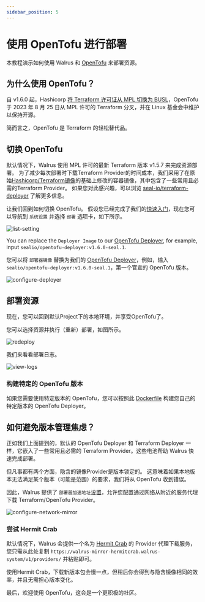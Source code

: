 ```yaml
---
sidebar_position: 5
---
```


# 使用 OpenTofu 进行部署

本教程演示如何使用 Walrus 和 [OpenTofu](https://opentofu.org/manifesto/) 来部署资源。

## 为什么使用 OpenTofu？

自 v1.6.0 起，Hashicorp [将 Terraform 许可证从 MPL 切换为 BUSL](https://github.com/hashicorp/terraform/pull/33678)，OpenTofu 于 2023 年 8 月 25 日从 MPL 许可的 Terraform 分叉，并在 Linux 基金会中维护以保持开源。

简而言之，OpenTofu 是 Terraform 的轻松替代品。

## 切换 OpenTofu

默认情况下，Walrus 使用 MPL 许可的最新 Terraform 版本 v1.5.7 来完成资源部署。 为了减少每次部署时下载Terraform Provider的时间成本，我们采用了在原始[Hashicorp/Terraform镜像]((https://hub.docker.com/r/hashicorp/terraform))的基础上修改的容器镜像，其中包含了一些常用且必需的Terraform Provider。 如果您对此感兴趣，可以浏览 [seal-io/terraform-deployer](https://github.com/seal-io/terraform-deployer) 了解更多信息。

让我们回到如何切换 OpenTofu。 假设您已经完成了我们的[快速入门](../quickstart)，现在您可以导航到 `系统设置` 并选择 `部署` 选项卡，如下所示。

![list-setting](/img/v0.5.0/tutorials/deploy-with-opentofu/list-setting.png)

You can replace the `Deployer Image` to our [OpenTofu Deployer](https://hub.docker.com/r/sealio/opentofu-deployer/tags), for example, input `sealio/opentofu-deployer:v1.6.0-seal.1`.

您可以将 `部署器镜像` 替换为我们的 [OpenTofu Deployer](https://hub.docker.com/r/sealio/opentofu-deployer/tags)，例如，输入 `sealio/opentofu-deployer:v1.6.0-seal.1`，第一个官宣的 OpenTofu 版本。

![configure-deployer](/img/v0.5.0/tutorials/deploy-with-opentofu/configure-deployer.png)

## 部署资源

现在，您可以回到默认Project下的本地环境，并享受OpenTofu了。

您可以选择资源并执行（重新）部署，如图所示。

![redeploy](/img/v0.5.0/tutorials/deploy-with-opentofu/redeploy.png)

我们来看看部署日志。

![view-logs](/img/v0.5.0/tutorials/deploy-with-opentofu/view-logs.png)

### 构建特定的 OpenTofu 版本

如果您需要使用特定版本的 OpenTofu，您可以按照此 [Dockerfile](https://github.com/seal-io/opentofu-deployer/blob/main/Dockerfile) 构建您自己的特定版本的 OpenTofu Deployer。

## 如何避免版本管理焦虑？

正如我们上面提到的，默认的 OpenTofu Deployer 和 Terraform Deployer 一样，它嵌入了一些常用且必需的 Terraform Provider。这些电池帮助 Walrus 快速完成部署。

但凡事都有两个方面，隐含的镜像Provider是版本锁定的。 这意味着如果本地版本无法满足某个版本（可能是范围）的要求，我们将从 OpenTofu 收到错误。

因此，Walrus 提供了 `部署器加速地址`[设置](../settings)，允许您配置通过网络从附近的服务代理下载 Terraform/OpenTofu Provider。

![configure-network-mirror](/img/v0.5.0/tutorials/deploy-with-opentofu/configure-network-mirror.png)

### 尝试 Hermit Crab

默认情况下，Walrus 会提供一个名为 [Hermit Crab](https://github.com/seal-io/hermitcrab) 的 Provider 代理下载服务，您只需从此处复制 `https://walrus-mirror-hermitcrab.walrus-system/v1/providers/` 并粘贴即可。

使用Hermit Crab，下载新版本包会慢一点，但稍后你会得到与隐含镜像相同的效率，并且无需担心版本变化。

最后，欢迎使用 OpenTofu，这会是一个更积极的社区。
